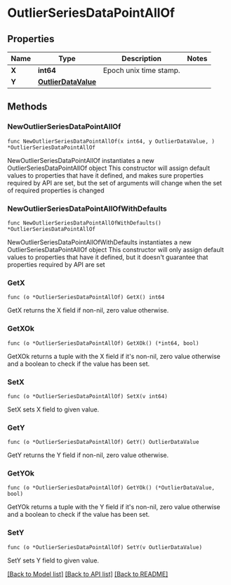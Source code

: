 # OutlierSeriesDataPointAllOf

## Properties

Name | Type | Description | Notes
------------ | ------------- | ------------- | -------------
**X** | **int64** | Epoch unix time stamp. | 
**Y** | [**OutlierDataValue**](OutlierDataValue.md) |  | 

## Methods

### NewOutlierSeriesDataPointAllOf

`func NewOutlierSeriesDataPointAllOf(x int64, y OutlierDataValue, ) *OutlierSeriesDataPointAllOf`

NewOutlierSeriesDataPointAllOf instantiates a new OutlierSeriesDataPointAllOf object
This constructor will assign default values to properties that have it defined,
and makes sure properties required by API are set, but the set of arguments
will change when the set of required properties is changed

### NewOutlierSeriesDataPointAllOfWithDefaults

`func NewOutlierSeriesDataPointAllOfWithDefaults() *OutlierSeriesDataPointAllOf`

NewOutlierSeriesDataPointAllOfWithDefaults instantiates a new OutlierSeriesDataPointAllOf object
This constructor will only assign default values to properties that have it defined,
but it doesn't guarantee that properties required by API are set

### GetX

`func (o *OutlierSeriesDataPointAllOf) GetX() int64`

GetX returns the X field if non-nil, zero value otherwise.

### GetXOk

`func (o *OutlierSeriesDataPointAllOf) GetXOk() (*int64, bool)`

GetXOk returns a tuple with the X field if it's non-nil, zero value otherwise
and a boolean to check if the value has been set.

### SetX

`func (o *OutlierSeriesDataPointAllOf) SetX(v int64)`

SetX sets X field to given value.


### GetY

`func (o *OutlierSeriesDataPointAllOf) GetY() OutlierDataValue`

GetY returns the Y field if non-nil, zero value otherwise.

### GetYOk

`func (o *OutlierSeriesDataPointAllOf) GetYOk() (*OutlierDataValue, bool)`

GetYOk returns a tuple with the Y field if it's non-nil, zero value otherwise
and a boolean to check if the value has been set.

### SetY

`func (o *OutlierSeriesDataPointAllOf) SetY(v OutlierDataValue)`

SetY sets Y field to given value.



[[Back to Model list]](../README.md#documentation-for-models) [[Back to API list]](../README.md#documentation-for-api-endpoints) [[Back to README]](../README.md)


